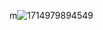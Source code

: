 m![1714979894549](https://github.com/thudumrakesh/k8-wordpress/assets/144659414/6470d00f-2e44-47f4-b26c-1d121b578198)
